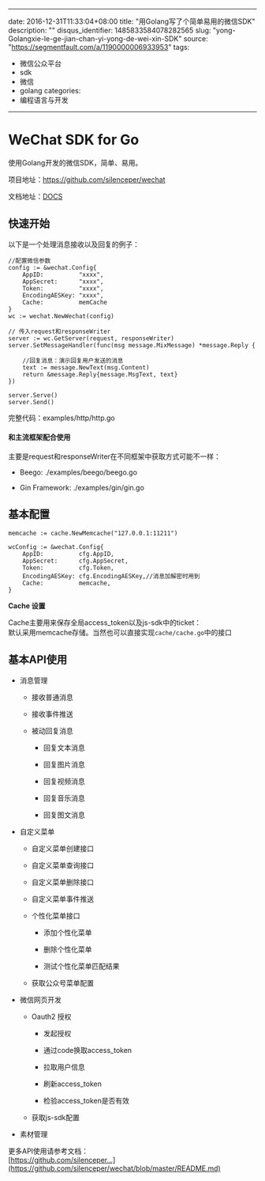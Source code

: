 
---
date: 2016-12-31T11:33:04+08:00
title: "用Golang写了个简单易用的微信SDK"
description: ""
disqus_identifier: 1485833584078282565
slug: "yong-Golangxie-le-ge-jian-chan-yi-yong-de-wei-xin-SDK"
source: "https://segmentfault.com/a/1190000006933953"
tags: 
- 微信公众平台 
- sdk 
- 微信 
- golang 
categories:
- 编程语言与开发
---

WeChat SDK for Go
=================

使用Golang开发的微信SDK，简单、易用。

项目地址：<https://github.com/silenceper/wechat>

文档地址：[DOCS](https://github.com/silenceper/wechat/blob/master/README.md)

快速开始
--------

以下是一个处理消息接收以及回复的例子：

    //配置微信参数
    config := &wechat.Config{
        AppID:          "xxxx",
        AppSecret:      "xxxx",
        Token:          "xxxx",
        EncodingAESKey: "xxxx",
        Cache:          memCache
    }
    wc := wechat.NewWechat(config)

    // 传入request和responseWriter
    server := wc.GetServer(request, responseWriter)
    server.SetMessageHandler(func(msg message.MixMessage) *message.Reply {

        //回复消息：演示回复用户发送的消息
        text := message.NewText(msg.Content)
        return &message.Reply{message.MsgText, text}
    })

    server.Serve()
    server.Send()

完整代码：examples/http/http.go

#### 和主流框架配合使用

主要是request和responseWriter在不同框架中获取方式可能不一样：

-   Beego: ./examples/beego/beego.go

-   Gin Framework: ./examples/gin/gin.go

基本配置
--------

    memcache := cache.NewMemcache("127.0.0.1:11211")

    wcConfig := &wechat.Config{
        AppID:          cfg.AppID,
        AppSecret:      cfg.AppSecret,
        Token:          cfg.Token,
        EncodingAESKey: cfg.EncodingAESKey,//消息加解密时用到
        Cache:          memcache,
    }

**Cache 设置**

Cache主要用来保存全局access\_token以及js-sdk中的ticket：\
默认采用memcache存储。当然也可以直接实现`cache/cache.go`中的接口

基本API使用
-----------

-   消息管理

    -   接收普通消息

    -   接收事件推送

    -   被动回复消息

        -   回复文本消息

        -   回复图片消息

        -   回复视频消息

        -   回复音乐消息

        -   回复图文消息

-   自定义菜单

    -   自定义菜单创建接口

    -   自定义菜单查询接口

    -   自定义菜单删除接口

    -   自定义菜单事件推送

    -   个性化菜单接口

        -   添加个性化菜单

        -   删除个性化菜单

        -   测试个性化菜单匹配结果

    -   获取公众号菜单配置

-   微信网页开发

    -   Oauth2 授权

        -   发起授权

        -   通过code换取access\_token

        -   拉取用户信息

        -   刷新access\_token

        -   检验access\_token是否有效

    -   获取js-sdk配置

-   素材管理

更多API使用请参考文档：\
[https://github.com/silenceper...](https://github.com/silenceper/wechat/blob/master/README.md)

